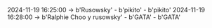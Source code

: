 2024-11-19 16:25:00 -> b'Rusowsky' - b'pikito' - b'pikito'
2024-11-19 16:28:00 -> b'Ralphie Choo y rusowsky' - b'GATA' - b'GATA'
